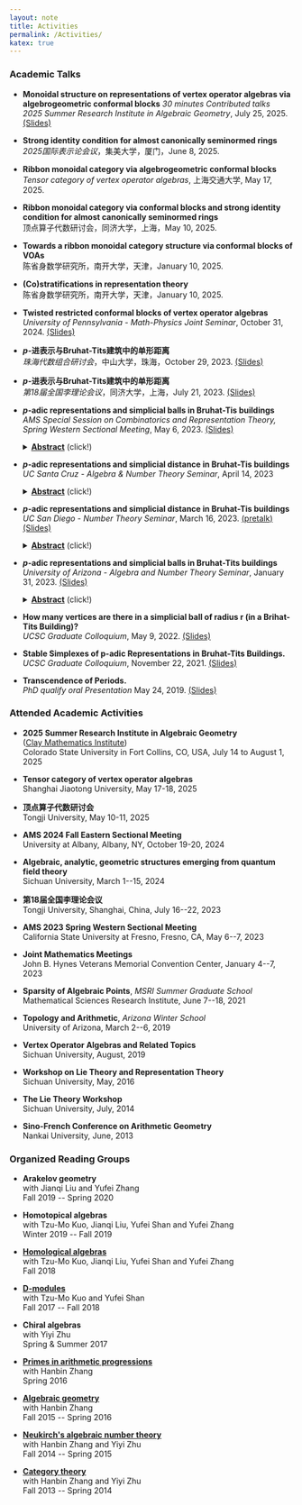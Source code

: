 ```yaml
---
layout: note
title: Activities
permalink: /Activities/
katex: true
---
```


### Academic Talks

- **Monoidal structure on representations of vertex operator algebras via algebrogeometric conformal blocks**    *30 minutes Contributed talks*     
  *2025 Summer Research Institute in Algebraic Geometry*, July 25, 2025. [(Slides)](https://github.com/GauSyu/MathSlides/raw/main/AGSRI2025-XuGao.pdf)

- **Strong identity condition for almost canonically seminormed rings**    
  *2025国际表示论会议*，集美大学，厦门，June 8, 2025.

- **Ribbon monoidal category via algebrogeometric conformal blocks**    
  *Tensor category of vertex operator algebras*, 上海交通大学, May 17, 2025.

- **Ribbon monoidal category via conformal blocks and strong identity condition for almost canonically seminormed rings**     
  顶点算子代数研讨会，同济大学，上海，May 10, 2025.

- **Towards a ribbon monoidal category structure via conformal blocks of VOAs**    
  陈省身数学研究所，南开大学，天津，January 10, 2025.

- **(Co)stratifications in representation theory**    
  陈省身数学研究所，南开大学，天津，January 10, 2025.

- **Twisted restricted conformal blocks of vertex operator algebras**   
  *University of Pennsylvania - Math-Physics Joint Seminar*, October 31, 2024. [(Slides)](https://github.com/GauSyu/MathSlides/raw/main/UPenn%20MathPhysics%20talk.pdf)

- **$p$-进表示与Bruhat-Tits建筑中的单形距离**      
  *珠海代数组合研讨会*，中山大学，珠海，October 29, 2023. [(Slides)](https://github.com/GauSyu/MathSlides/raw/main/p-adic%20repns%20and%20simplicial%20distance.Zhuhai.pdf)

- **$p$-进表示与Bruhat-Tits建筑中的单形距离**      
  *第18届全国李理论会议*，同济大学，上海，July 21, 2023. [(Slides)](https://github.com/GauSyu/MathSlides/raw/main/p-adic%20repns%20and%20simplicial%20distance.Shanghai.pdf)

- **$p$-adic representations and simplicial balls in Bruhat-Tis buildings**      
  *AMS Special Session on Combinatorics and Representation Theory, Spring Western Sectional Meeting*, May 6, 2023. [(Slides)](https://github.com/GauSyu/MathSlides/raw/main/p-adic%20repns%20and%20simplicial%20distance.short.pdf)
	<details>
  	<summary>
  	<u><b>Abstract</b></u> (click!)
  	</summary> 	
		<blockquote>
  	$p$-adic representations are important objects in number theory, and stable lattices serve as a connection between the study of ordinary and modular representations. These stable lattices can be understood as stable vertices in Bruhat-Tits buildings. From this viewpoint, the study of fixed point sets in these buildings can aid research on -adic representations. The simplicial balls, in particular, hold an important role as they possess the most symmetry and fastest growth, and are closely related to the Moy-Prasad filtrations. In this talk, I will introduce some results on simplicial balls.
  	</blockquote>
	</details>


- **$p$-adic representations and simplicial distance in Bruhat-Tis buildings**      
  *UC Santa Cruz - Algebra & Number Theory Seminar*, April 14, 2023
	<details>
  	<summary>
  	<u><b>Abstract</b></u> (click!)
  	</summary> 	
		<blockquote>
  	$p$-adic representations are important objects in number theory, and stable lattices serve as a connection between the study of ordinary and modular representations. These stable lattices can be understood as stable vertices in Bruhat-Tits buildings. From this viewpoint, the study of fixed point sets in these buildings can aid research on $-adic representations. The simplicial distance holds an important role as it connects the combinatorics of lattices and the geometry of root systems. In particularly, the fixed-point sets of Moy-Prasad subgroups are precisely the simplicial balls. In this talk, I'll explain those findings and compute their simplicial volume under certain conditions.
  	</blockquote>
	</details>

- **$p$-adic representations and simplicial distance in Bruhat-Tis buildings**      
	*UC San Diego - Number Theory Seminar*, March 16, 2023. [(pretalk)](https://github.com/GauSyu/MathSlides/raw/main/p-adic%20repns%20and%20simplicial%20distance%20pretalk.pdf) [(Slides)](https://github.com/GauSyu/MathSlides/raw/main/p-adic%20repns%20and%20simplicial%20distance.pdf)
  <details>
  	<summary>
  	<u><b>Abstract</b></u> (click!)
  	</summary> 	
		<blockquote>
		$p$-adic representations are important objects in number theory, and stable lattices serve as a connection between the study of ordinary and modular representations. These stable lattices can be understood as stable vertices in Bruhat-Tits buildings. From this viewpoint, the study of fixed point sets in these buildings can aid research on $-adic representations. The simplicial distance holds an important role as it connects the combinatorics of lattices and the geometry of root systems. In particularly, the fixed-point sets of Moy-Prasad subgroups are precisely the simplicial balls. In this talk, I'll explain those findings and compute their simplicial volume under certain conditions.
		</blockquote>
	</details>
	

- **$p$-adic representations and simplicial balls in Bruhat-Tits buildings**         
	*University of Arizona - Algebra and Number Theory Seminar*, January 31, 2023. [(Slides)](https://github.com/GauSyu/MathSlides/raw/main/p-adic%20representations%20and%20simplicial%20balls%20in%20Bruhat-Tits%20buildings.pdf)
	<details>
  	<summary>
  	<u><b>Abstract</b></u> (click!)
  	</summary> 	
		<blockquote>
		$p$-adic representations are important objects in number theory, and stable lattices serve as a connection between the study of ordinary and modular representations. These stable lattices can be understood as stable vertices in Bruhat-Tits buildings. From this viewpoint, the study of fixed point sets in these buildings can aid research on $-adic representations. The simplicial balls, in particular, hold an important role as they possess the most symmetry and fastest growth, and are closely related to the Moy-Prasad filtrations. In this talk, I'll explain those new findings, provide a characterization of such simplicial balls, and compute their simplicial volume under certain conditions.
		</blockquote>
	</details>
	

- **How many vertices are there in a simplicial ball of radius r (in a Brihat-Tits Building)?**         
	*UCSC Graduate Colloquium*, May 9, 2022. [(Slides)](https://github.com/GauSyu/MathSlides/raw/main/SimplicialVolume_Xu.pdf)

- **Stable Simplexes of p-adic Representations in Bruhat-Tits Buildings.**       
	*UCSC Graduate Colloquium*, November 22, 2021. [(Slides)](https://github.com/GauSyu/MathSlides/raw/main/Stable%20simplexes%20of%20p-adic%20representations%20in%20Bruhat-Tits%20buildings_Gao.pdf)

- **Transcendence of Periods.**       
	*PhD qualify oral Presentation* May 24, 2019. [(Slides)](https://github.com/GauSyu/MathSlides/raw/main/OralPresentation-Periods.pdf)

### Attended Academic Activities

- **2025 Summer Research Institute in Algebraic Geometry**    
  ([Clay Mathematics Institute](https://www.claymath.org/events/summer-research-institute-in-algebraic-geometry/))    
  Colorado State University in Fort Collins, CO, USA, 
  July 14 to August 1, 2025     

- **Tensor category of vertex operator algebras**    
  Shanghai Jiaotong University, May 17-18, 2025

- **顶点算子代数研讨会**    
  Tongji University, May 10-11, 2025

- **AMS 2024 Fall Eastern Sectional Meeting**     
  University at Albany, Albany, NY, October 19-20, 2024

- **Algebraic, analytic, geometric structures emerging from quantum field theory**      
  Sichuan University, March 1--15, 2024

- **第18届全国李理论会议**      
  Tongji University, Shanghai, China, July 16--22, 2023

- **AMS 2023 Spring Western Sectional Meeting**      
  California State University at Fresno, Fresno, CA, May 6--7, 2023

- **Joint Mathematics Meetings**      
  John B. Hynes Veterans Memorial Convention Center, January 4--7, 2023

- **Sparsity of Algebraic Points**, *MSRI Summer Graduate School*     
  Mathematical Sciences Research Institute, June 7--18, 2021

- **Topology and Arithmetic**, *Arizona Winter School*   
  University of Arizona, March 2--6, 2019

- **Vertex Operator Algebras and Related Topics**  
  Sichuan University, August, 2019

- **Workshop on Lie Theory and Representation Theory**  
  Sichuan University, May, 2016

- **The Lie Theory Workshop**  
  Sichuan University, July, 2014

- **Sino-French Conference on Arithmetic Geometry**  
  Nankai University, June, 2013


### Organized Reading Groups

- **Arakelov geometry**  
  with Jianqi Liu and Yufei Zhang   
	Fall 2019 -- Spring 2020

- **Homotopical algebras**  
  with Tzu-Mo Kuo, Jianqi Liu, Yufei Shan and Yufei Zhang   
  Winter 2019 -- Fall 2019

- [**Homological algebras**](https://github.com/GauSyu/Cohomology)  
  with Tzu-Mo Kuo, Jianqi Liu, Yufei Shan and Yufei Zhang   
  Fall 2018

- [**D-modules**](https://github.com/GauSyu/D-modules)  
  with Tzu-Mo Kuo and Yufei Shan   
  Fall 2017 -- Fall 2018

- **Chiral algebras**  
  with Yiyi Zhu  
  Spring & Summer 2017

- [**Primes in arithmetic progressions**](https://github.com/GauSyu/SmallNotes/blob/master/Dirichlet.pdf)  
  with Hanbin Zhang  
	Spring 2016

- [**Algebraic geometry**](https://github.com/GauSyu/Algebraic-Geometry)  
  with Hanbin Zhang  
	Fall 2015 -- Spring 2016

- [**Neukirch's algebraic number theory**](https://github.com/GauSyu/ANT)  
  with Hanbin Zhang and Yiyi Zhu  
  Fall 2014 -- Spring 2015

- [**Category theory**](https://github.com/GauSyu/BMO)  
  with Hanbin Zhang and Yiyi Zhu  
  Fall 2013 -- Spring 2014